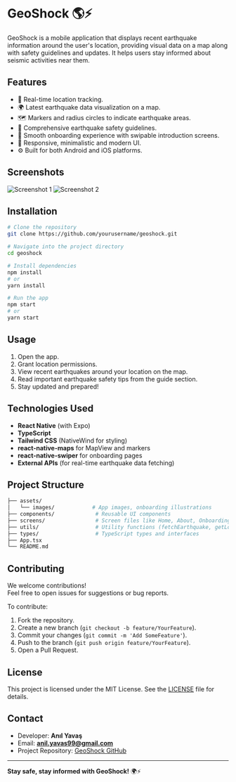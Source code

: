 # GeoShock 🌎⚡

GeoShock is a mobile application that displays recent earthquake information around the user's location, providing visual data on a map along with safety guidelines and updates. It helps users stay informed about seismic activities near them.

## Features
- 📍 Real-time location tracking.
- 🌍 Latest earthquake data visualization on a map.
- 🗺️ Markers and radius circles to indicate earthquake areas.
- 🧠 Comprehensive earthquake safety guidelines.
- 🚀 Smooth onboarding experience with swipable introduction screens.
- 📱 Responsive, minimalistic and modern UI.
- ⚙️ Built for both Android and iOS platforms.

## Screenshots
<!-- Add screenshots here when available -->
![Screenshot 1](path/to/screenshot1.png)
![Screenshot 2](path/to/screenshot2.png)

## Installation

```bash
# Clone the repository
git clone https://github.com/yourusername/geoshock.git

# Navigate into the project directory
cd geoshock

# Install dependencies
npm install
# or
yarn install

# Run the app
npm start
# or
yarn start

```

## Usage
1. Open the app.
2. Grant location permissions.
3. View recent earthquakes around your location on the map.
4. Read important earthquake safety tips from the guide section.
5. Stay updated and prepared!

## Technologies Used
- **React Native** (with Expo)
- **TypeScript**
- **Tailwind CSS** (NativeWind for styling)
- **react-native-maps** for MapView and markers
- **react-native-swiper** for onboarding pages
- **External APIs** (for real-time earthquake data fetching)

## Project Structure
```bash
├── assets/
│   └── images/            # App images, onboarding illustrations
├── components/             # Reusable UI components
├── screens/                # Screen files like Home, About, Onboarding
├── utils/                  # Utility functions (fetchEarthquake, getLocation)
├── types/                  # TypeScript types and interfaces
├── App.tsx
└── README.md
```

## Contributing

We welcome contributions!  
Feel free to open issues for suggestions or bug reports.

To contribute:
1. Fork the repository.
2. Create a new branch (`git checkout -b feature/YourFeature`).
3. Commit your changes (`git commit -m 'Add SomeFeature'`).
4. Push to the branch (`git push origin feature/YourFeature`).
5. Open a Pull Request.

## License

This project is licensed under the MIT License. See the [LICENSE](LICENSE) file for details.

## Contact

- Developer: **Anıl Yavaş**
- Email: **anil.yavas99@gmail.com**
- Project Repository: [GeoShock GitHub](https://github.com/fast1-labs/geoshock)

---

**Stay safe, stay informed with GeoShock!** 🌍⚡
